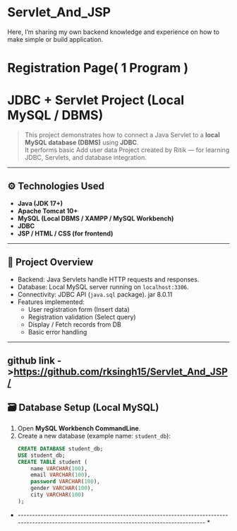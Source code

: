 # Servlet_And_JSP
Here, I’m sharing my own  backend knowledge and experience on how to make simple or build application.

# Registration Page( 1 Program )
# JDBC + Servlet Project (Local MySQL / DBMS)

> This project demonstrates how to connect a Java Servlet to a **local MySQL database (DBMS)** using **JDBC**.  
> It performs basic Add user data 
> Project created by Ritik — for learning JDBC, Servlets, and database integration.

---

## ⚙️ Technologies Used
- **Java (JDK 17+)**
- **Apache Tomcat 10+**
- **MySQL (Local DBMS / XAMPP / MySQL Workbench)**
- **JDBC**
- **JSP / HTML / CSS (for frontend)**

---

## 🧩 Project Overview
- Backend: Java Servlets handle HTTP requests and responses.
- Database: Local MySQL server running on `localhost:3306`.
- Connectivity: JDBC API (`java.sql` package). jar 8.0.11
- Features implemented:
  - User registration form (Insert data)
  - Registration validation (Select query)
  - Display / Fetch records from DB
  - Basic error handling

---
## github link ->https://github.com/rksingh15/Servlet_And_JSP/
## 🗃️ Database Setup (Local MySQL)
1. Open  **MySQL Workbench CommandLine**.
2. Create a new database (example name: `student_db`):
   ```sql
   CREATE DATABASE student_db;
   USE student_db;
   CREATE TABLE student (
       name VARCHAR(100),
       email VARCHAR(100),
       password VARCHAR(100),
       gender VARCHAR(100),
       city VARCHAR(100)
   );
* -------------------------------------------------------------------------------------------------------------------------------------------- *
